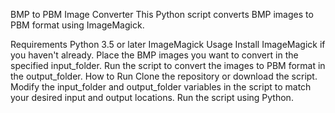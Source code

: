 BMP to PBM Image Converter
This Python script converts BMP images to PBM format using ImageMagick.

Requirements
Python 3.5 or later
ImageMagick
Usage
Install ImageMagick if you haven't already.
Place the BMP images you want to convert in the specified input_folder.
Run the script to convert the images to PBM format in the output_folder.
How to Run
Clone the repository or download the script.
Modify the input_folder and output_folder variables in the script to match your desired input and output locations.
Run the script using Python.
